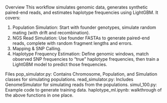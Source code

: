 Overview
This workflow simulates genomic data, generates synthetic paired-end reads, and estimates haplotype frequencies using LightGBM. It covers:

1) Population Simulation: Start with founder genotypes, simulate random mating (with drift and recombination).
2) NGS Read Simulation: Use founder FASTAs to generate paired-end reads, complete with random fragment lengths and errors.
3) Mapping & SNP Calling.
4) Haplotype Frequency Estimation: Define genomic windows, match observed SNP frequencies to “true” haplotype frequencies, then train a LightGBM model to predict those frequencies.

Files
pop_simulator.py: Contains Chromosome, Population, and Simulation classes for simulating populations.
read_simulator.py: Includes GenomeSimulator for simulating reads from the populations.
simul_100.py: Example code to generate training data.
haplotype_ml.ipynb: walkthrough of the above functions in one place.
